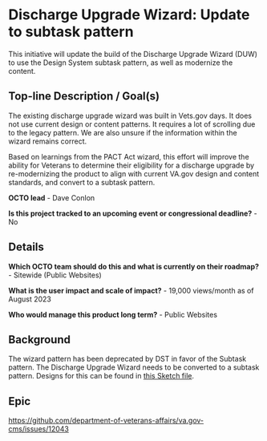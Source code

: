 # Discharge Upgrade Wizard: Update to subtask pattern

This initiative will update the build of the Discharge Upgrade Wizard (DUW) to use the Design System subtask pattern, as well as modernize the content.

## Top-line Description / Goal(s)
The existing discharge upgrade wizard was built in Vets.gov days. It does not use current design or content patterns. It requires a lot of scrolling due to the legacy pattern. We are also unsure if the information within the wizard remains correct.

Based on learnings from the PACT Act wizard, this effort will improve the ability for Veterans to determine their eligibility for a discharge upgrade by re-modernizing the product to align with current VA.gov design and content standards, and convert to a subtask pattern.

**OCTO lead** - Dave Conlon

**Is this project tracked to an upcoming event or congressional deadline?** - No

## Details

**Which OCTO team should do this and what is currently on their roadmap?** - Sitewide (Public Websites)

**What is the user impact and scale of impact?** - 19,000 views/month as of August 2023

**Who would manage this product long term?** - Public Websites

## Background

The wizard pattern has been deprecated by DST in favor of the Subtask pattern. The Discharge Upgrade Wizard needs to be converted to a subtask pattern. Designs for this can be found in [this Sketch file](https://www.sketch.com/s/20ea8818-8846-4f47-b341-7dc0ee6fc57e).

## Epic
https://github.com/department-of-veterans-affairs/va.gov-cms/issues/12043
